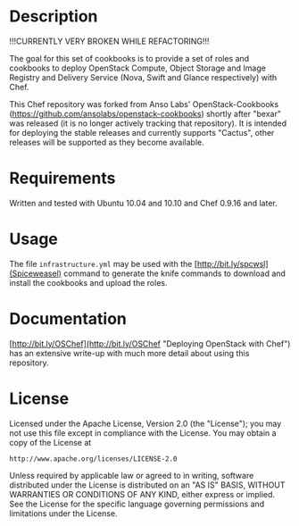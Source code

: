 Description
===========
!!!CURRENTLY VERY BROKEN WHILE REFACTORING!!!

The goal for this set of cookbooks is to provide a set of roles and cookbooks to deploy OpenStack Compute, Object Storage and Image Registry and Delivery Service (Nova, Swift and Glance respectively) with Chef.

This Chef repository was forked from Anso Labs' OpenStack-Cookbooks (https://github.com/ansolabs/openstack-cookbooks) shortly after "bexar" was released (it is no longer actively tracking that repository). It is intended for deploying the stable releases and currently supports "Cactus", other releases will be supported as they become available.

Requirements
============
Written and tested with Ubuntu 10.04 and 10.10 and Chef 0.9.16 and later. 

Usage
=====
The file `infrastructure.yml` may be used with the [http://bit.ly/spcwsl](Spiceweasel) command to generate the knife commands to download and install the cookbooks and upload the roles. 

Documentation
=============
[http://bit.ly/OSChef](http://bit.ly/OSChef "Deploying OpenStack with Chef") has an extensive write-up with much more detail about using this repository.

License
=======
Licensed under the Apache License, Version 2.0 (the "License");
you may not use this file except in compliance with the License.
You may obtain a copy of the License at

    http://www.apache.org/licenses/LICENSE-2.0

Unless required by applicable law or agreed to in writing, software
distributed under the License is distributed on an "AS IS" BASIS,
WITHOUT WARRANTIES OR CONDITIONS OF ANY KIND, either express or implied.
See the License for the specific language governing permissions and
limitations under the License.
